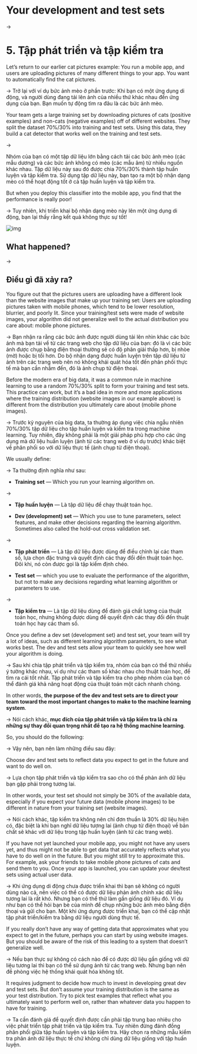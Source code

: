 # Your development and test sets

->
# 5. Tập phát triển và tập kiểm tra

Let’s return to our earlier cat pictures example: You run a mobile app, and users are uploading pictures of many different things to your app. You want to automatically find the cat pictures.

->
Trở lại với ví dụ bức ảnh mèo ở phần trước: Khi bạn có một ứng dụng di động, và người dùng đang tải lên ảnh của nhiều thứ khác nhau đến ứng dụng của bạn. Bạn muốn tự động tìm ra đâu là các bức ảnh mèo.


Your team gets a large training set by downloading pictures of cats (positive examples) and non-cats (negative examples) off of different websites. They split the dataset 70%/30% into training and test sets. Using this data, they build a cat detector that works well on the training and test sets.

->

Nhóm của bạn có một tập dữ liệu lớn bằng cách tải các bức ảnh mèo (các mẫu dương) và các bức ảnh không có mèo (các mẫu âm) từ nhiều nguồn khác nhau. Tập dữ liệu này sau đó được chia 70%/30% thành tập huấn luyện và tập kiểm tra. Sử dụng tập dữ liệu này, bạn tạo ra một bộ nhận dạng mèo có thể hoạt động tốt ở cả tập huấn luyện và tập kiểm tra.

But when you deploy this classifier into the mobile app, you find that the performance is really poor!

->
Tuy nhiên, khi triển khai bộ nhận dạng mèo này lên một ứng dụng di động, bạn lại thấy rằng kết quả không thực sự tốt!

![img](../imgs/C05_01.png)

## What happened?

->
## Điều gì đã xảy ra?

You figure out that the pictures users are uploading have a different look than the website images that make up your training set: Users are uploading pictures taken with mobile phones, which tend to be lower resolution, blurrier, and poorly lit. Since your training/test sets were made of website images, your algorithm did not generalize well to the actual distribution you care about: mobile phone pictures.

->
Bạn nhận ra rằng các bức ảnh được người dùng tải lên nhìn khác các bức ảnh mà bạn tải về từ các trang web cho tập dữ liệu của bạn: đó là vì các bức ảnh được chụp bằng điện thoại thường sẽ có độ phân giải thấp hơn, bị nhòe (mờ) hoặc bị tối hơn. Do bộ nhận dạng được huấn luyện trên tập dữ liệu từ ảnh trên các trang web nên nó không khái quát hóa tốt đến phân phối thực tế mà bạn cần nhắm đến, đó là ảnh chụp từ điện thoại.


Before the modern era of big data, it was a common rule in machine learning to use a random 70%/30% split to form your training and test sets. This practice can work, but it’s a bad idea in more and more applications where the training distribution (website images in our example above) is different from the distribution you ultimately care about (mobile phone images).

->
Trước kỷ nguyên của big data, ta thường áp dụng việc chia ngẫu nhiên 70%/30% tập dữ liệu cho tập huấn luyện và kiểm tra trong machine learning. Tuy nhiên, đây không phải là một giải pháp phù hợp cho các ứng dụng mà dữ liệu huấn luyện (ảnh từ các trang web ở ví dụ trước) khác biệt về phân phối so với dữ liệu thực tế (ảnh chụp từ điện thoại).

We usually define:

->
Ta thường định nghĩa như sau:

* **Training set​** — Which you run your learning algorithm on.

->
* **Tập huấn luyện​** — Là tập dữ liệu để chạy thuật toán học.

* **Dev (development) set​** — Which you use to tune parameters, select features, and make other decisions regarding the learning algorithm. Sometimes also called the hold-out cross validation set​.

->
* **Tập phát triển​** — Là tập dữ liệu được dùng để điều chỉnh lại các tham số, lựa chọn đặc trưng và quyết định các thay đổi đến thuật toán học. Đôi khi, nó còn được gọi là tập kiểm định chéo​.

* **Test set​** — which you use to evaluate the performance of the algorithm, but not to make any decisions regarding what learning algorithm or parameters to use.

->
* **Tập kiểm tra​** — Là tập dữ liệu dùng để đánh giá chất lượng của thuật toán học, nhưng không được dùng để quyết định các thay đổi đến thuật toán học hay các tham số.

Once you define a dev set (development set) and test set, your team will try a lot of ideas, such as different learning algorithm parameters, to see what works best. The dev and test sets allow your team to quickly see how well your algorithm is doing.

->
Sau khi chia tập phát triển và tập kiểm tra, nhóm của bạn có thể thử nhiều ý tưởng khác nhau, ví dụ như các tham số khác nhau cho thuật toán học, để tìm ra cái tốt nhất. Tập phát triển và tập kiểm tra cho phép nhóm của bạn có thể đánh giá khả năng hoạt động của thuật toán một cách nhanh chóng.

In other words, ​**the purpose of the dev and test sets are to direct your team toward the most important changes to make to the machine learning system​**.

->
Nói cách khác, ​**mục đích của tập phát triển và tập kiểm tra là chỉ ra những sự thay đổi quan trọng nhất để tạo ra hệ thống machine learning​**.

So, you should do the following:

->
Vậy nên, bạn nên làm những điều sau đây:

Choose dev and test sets to reflect data you expect to get in the future and want to do well on.

->
Lựa chọn tập phát triển và tập kiểm tra sao cho có thể phản ánh dữ liệu bạn gặp phải trong tương lai. 

In other words, your test set should not simply be 30% of the available data, especially if you expect your future data (mobile phone images) to be different in nature from your training set (website images).

->
Nói cách khác, tập kiểm tra không nên chỉ đơn thuần là 30% dữ liệu hiện có, đặc biệt là khi bạn nghĩ dữ liệu tương lai (ảnh chụp từ điện thoại) về bản chất sẽ khác với dữ liệu trong tập huấn luyện (ảnh từ các trang web).

If you have not yet launched your mobile app, you might not have any users yet, and thus might not be able to get data that accurately reflects what you have to do well on in the future. But you might still try to approximate this. For example, ask your friends to take mobile phone pictures of cats and send them to you. Once your app is launched, you can update your dev/test sets using actual user data.

->
Khi ứng dụng di động chưa được triển khai thì bạn sẽ không có người dùng nào cả, nên việc có thể có được dữ liệu phản ánh chính xác dữ liệu tương lai là rất khó. Nhưng bạn có thể thử làm gần giống dữ liệu đó. Ví dụ như bạn có thể hỏi bạn bè của mình để chụp những bức ảnh mèo bằng điện thoại và gửi cho bạn. Một khi ứng dụng được triển khai, bạn có thể cập nhật tập phát triển/kiểm tra bằng dữ liệu người dùng thực tế.

If you really don’t have any way of getting data that approximates what you expect to get in the future, perhaps you can start by using website images. But you should be aware of the risk of this leading to a system that doesn’t generalize well.

->
Nếu bạn thực sự không có cách nào để có được dữ liệu gần giống với dữ liệu tương lai thì bạn có thể sử dụng ảnh từ các trang web. Nhưng bạn nên đề phòng việc hệ thống khái quát hóa không tốt.

It requires judgment to decide how much to invest in developing great dev and test sets. But don’t assume your training distribution is the same as your test distribution. Try to pick test examples that reflect what you ultimately want to perform well on, rather than whatever data you happen to have for training.

->
Ta cần đánh giá để quyết định được cần phải tập trung bao nhiêu cho việc phát triển tập phát triển và tập kiểm tra. Tuy nhiên đừng đánh đồng phân phối giữa tập huấn luyện và tập kiểm tra. Hãy chọn ra những mẫu kiểm tra phản ánh dữ liệu thực tế chứ không chỉ dùng dữ liệu giống với tập huấn luyện.
